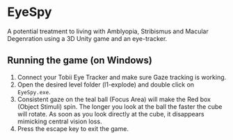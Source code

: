 # EyeSpy
A potential treatment to living with Amblyopia, Stribismus and Macular Degenration using a 3D Unity game and an eye-tracker.

## Running the game (on Windows)
1. Connect your Tobii Eye Tracker and make sure Gaze tracking is working.
2. Open the desired level folder (l1-explode) and double click on `EyeSpy.exe`.
3. Consistent gaze on the teal ball (Focus Area) will make the Red box (Object Stimuli) spin. The longer you look at the ball the faster the cube will rotate. As soon as you look directly at the cube, it disappears mimicking central vision loss.
4. Press the escape key to exit the game.


